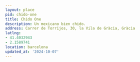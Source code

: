 ```yaml
---
layout: place
pid: chido-one
title: Chido One
description: Un mexicano bien chido.
address: Carrer de Torrijos, 30, la Vila de Gràcia, Gràcia
latlng:
- 41.4032943
- 2.1589741
location: barcelona
updated_at: '2024-10-07'
---
```

